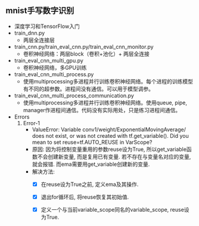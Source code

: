 ## mnist手写数字识别
- 深度学习和TensorFlow入门
- train_dnn.py
    - 两层全连接层
- train_cnn.py/train_eval_cnn.py/train_eval_cnn_monitor.py
    - 卷积神经网络：两层block（卷积+池化）+ 两层全连接
- train_eval_cnn_multi_gpu.py
    - 卷积神经网络，多GPU训练
- train_eval_cnn_multi_process.py
    - 使用multiprocessing多进程并行训练卷积神经网络。每个进程的训练模型有不同的超参数。进程间没有通信。可以用于模型调参。
- train_eval_cnn_multi_process_communication.py
    - 使用multiprocessing多进程并行训练卷积神经网络。使用queue, pipe, manager作进程间通信。代码没有实际用处，只是练习进程间通信。
- Errors
    1. Error-1
        - ValueError: Variable conv1/weight/ExponentialMovingAverage/ does not exist, or was not created with tf.get_variable(). 
        Did you mean to set reuse=tf.AUTO_REUSE in VarScope?
        -  原因: 
        因为将控制变量重用的参数reuse设为True, 所以get_variable函数不会创建新变量, 而是复用已有变量. 
        若不存在与变量名对应的变量, 就会报错. 而ema需要用get_variable创建新的变量.
        - 解决方法:  
            - [x] 在reuse设为True之前, 定义ema及其操作.  
            - [X] 退出for循环后, 将reuse恢复其初始值.  
            - [X] 定义一个与当前variable_scope同名的variable_scope, reuse设为True.

